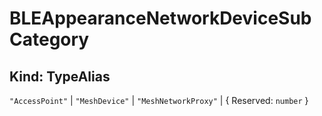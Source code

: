 # **BLEAppearanceNetworkDeviceSubCategory**

## **Kind: TypeAlias**

`"AccessPoint"` | `"MeshDevice"` | `"MeshNetworkProxy"` | { Reserved: `number` }

